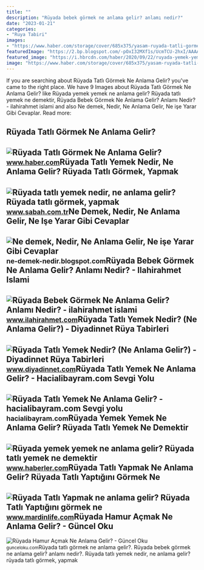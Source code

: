 ```yaml
---
title: ""
description: "Rüyada bebek görmek ne anlama gelir? anlamı nedir?"
date: "2023-01-21"
categories:
- "Ruya Tabiri"
images:
- "https://www.haber.com/storage/cover/685x375/yasam-ruyada-tatli-gormek-ne-anlama-gelir.webp"
featuredImage: "https://2.bp.blogspot.com/-pOxI32MXf1s/UcmTCU-2hxI/AAAAAAAAAL0/tTaoEUV03g0/s1600/Çoklu+Ortam+(Multimedya)+Nedir,+Ne+demektir,+Ne+anlama+gelir,+ne+işe+yarar.jpg"
featured_image: "https://i.hbrcdn.com/haber/2020/09/22/ruyada-yemek-yemek-ne-anlama-gelir-ruyada-tatli-13618766_5766_amp.jpg"
image: "https://www.haber.com/storage/cover/685x375/yasam-ruyada-tatli-gormek-ne-anlama-gelir.webp"
---
```


If you are searching about Rüyada Tatlı Görmek Ne Anlama Gelir? you've came to the right place. We have 9 Images about Rüyada Tatlı Görmek Ne Anlama Gelir? like Rüyada yemek yemek ne anlama gelir? Rüyada tatlı yemek ne demektir, Rüyada Bebek Görmek Ne Anlama Gelir? Anlamı Nedir? - ilahirahmet islami and also Ne demek, Nedir, Ne Anlama Gelir, Ne işe Yarar Gibi Cevaplar. Read more:

Rüyada Tatlı Görmek Ne Anlama Gelir?
------------------------------------

 ![Rüyada Tatlı Görmek Ne Anlama Gelir?](https://www.haber.com/storage/cover/685x375/yasam-ruyada-tatli-gormek-ne-anlama-gelir.webp) <small>www.haber.com</small>Rüyada Tatlı Yemek Nedir, Ne Anlama Gelir? Rüyada Tatlı Görmek, Yapmak
----------------------------------------------------------------------

 ![Rüyada tatlı yemek nedir, ne anlama gelir? Rüyada tatlı görmek, yapmak](https://iasbh.tmgrup.com.tr/0b41c0/650/344/0/0/1195/628?u=https://isbh.tmgrup.com.tr/sbh/2020/07/04/ruyada-tatli-yemek-nedir-ne-anlama-gelir-ruyada-tatli-gormek-yapmak-tatli-almak-ruya-tabirleri-1593890095013.jpg) <small>www.sabah.com.tr</small>Ne Demek, Nedir, Ne Anlama Gelir, Ne Işe Yarar Gibi Cevaplar
------------------------------------------------------------

 ![Ne demek, Nedir, Ne Anlama Gelir, Ne işe Yarar Gibi Cevaplar](https://2.bp.blogspot.com/-pOxI32MXf1s/UcmTCU-2hxI/AAAAAAAAAL0/tTaoEUV03g0/s1600/Çoklu+Ortam+(Multimedya)+Nedir,+Ne+demektir,+Ne+anlama+gelir,+ne+işe+yarar.jpg) <small>ne-demek-nedir.blogspot.com</small>Rüyada Bebek Görmek Ne Anlama Gelir? Anlamı Nedir? - Ilahirahmet Islami
-----------------------------------------------------------------------

 ![Rüyada Bebek Görmek Ne Anlama Gelir? Anlamı Nedir? - ilahirahmet islami](https://www.ilahirahmet.com/wp-content/uploads/2015/11/Rüyada-Bebek-Görmek-Ne-Anlama-Gelir.jpg) <small>www.ilahirahmet.com</small>Rüyada Tatlı Yemek Nedir? (Ne Anlama Gelir?) - Diyadinnet Rüya Tabirleri
------------------------------------------------------------------------

 ![Rüyada Tatlı Yemek Nedir? (Ne Anlama Gelir?) - Diyadinnet Rüya Tabirleri](https://www.diyadinnet.com/d/ruya/ruyada-tatli-yemek-nedir-ne-anlama-gelir-1179.jpg) <small>www.diyadinnet.com</small>Rüyada Tatlı Yemek Ne Anlama Gelir? - Hacialibayram.com Sevgi Yolu
------------------------------------------------------------------

 ![Rüyada Tatlı Yemek Ne Anlama Gelir? - hacialibayram.com Sevgi yolu](https://hacialibayram.com/wp-content/uploads/2021/05/Ruyada-Tatli-Yemek-Ne-Anlama-Gelir.jpg) <small>hacialibayram.com</small>Rüyada Yemek Yemek Ne Anlama Gelir? Rüyada Tatlı Yemek Ne Demektir
------------------------------------------------------------------

 ![Rüyada yemek yemek ne anlama gelir? Rüyada tatlı yemek ne demektir](https://i.hbrcdn.com/haber/2020/09/22/ruyada-yemek-yemek-ne-anlama-gelir-ruyada-tatli-13618766_5766_amp.jpg) <small>www.haberler.com</small>Rüyada Tatlı Yapmak Ne Anlama Gelir? Rüyada Tatlı Yaptığını Görmek Ne
---------------------------------------------------------------------

 ![Rüyada Tatlı Yapmak ne anlama gelir? Rüyada Tatlı Yaptığını görmek ne](https://www.mardinlife.com/uploads/2022/05/15/ruyada-tatli-yapmak-ne-anlama-gelir-ruyada-tatli-yaptigini-gormek-ne-demek-100196.png?234234.234234) <small>www.mardinlife.com</small>Rüyada Hamur Açmak Ne Anlama Gelir? - Güncel Oku
------------------------------------------------

 ![Rüyada Hamur Açmak Ne Anlama Gelir? - Güncel Oku](https://gunceloku.com/uploads/ruyada-olen-birine-tatli-ikram-etmek-ne-anlama-gelir-6398b765b426a.jpg) <small>gunceloku.com</small>Rüyada tatlı görmek ne anlama gelir?. Rüyada bebek görmek ne anlama gelir? anlamı nedir?. Rüyada tatlı yemek nedir, ne anlama gelir? rüyada tatlı görmek, yapmak

